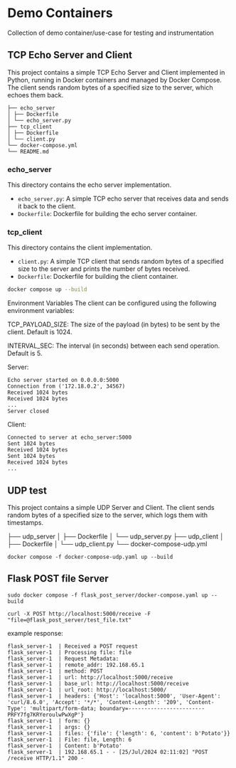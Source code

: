 # Demo Containers
Collection of demo container/use-case for testing and instrumentation


## TCP Echo Server and Client

This project contains a simple TCP Echo Server and Client implemented in Python, running in Docker containers and managed by Docker Compose. The client sends random bytes of a specified size to the server, which echoes them back.

```
├── echo_server
│ ├── Dockerfile
│ └── echo_server.py
├── tcp_client
│ ├── Dockerfile
│ └── client.py
└── docker-compose.yml
└── README.md
```

### echo_server

This directory contains the echo server implementation.

- `echo_server.py`: A simple TCP echo server that receives data and sends it back to the client.
- `Dockerfile`: Dockerfile for building the echo server container.

### tcp_client

This directory contains the client implementation.

- `client.py`: A simple TCP client that sends random bytes of a specified size to the server and prints the number of bytes received.
- `Dockerfile`: Dockerfile for building the client container.


```bash
docker compose up --build
```

Environment Variables
The client can be configured using the following environment variables:

TCP_PAYLOAD_SIZE: The size of the payload (in bytes) to be sent by the client. Default is 1024.

INTERVAL_SEC: The interval (in seconds) between each send operation. Default is 5.

Server:
```log
Echo server started on 0.0.0.0:5000
Connection from ('172.18.0.2', 34567)
Received 1024 bytes
Received 1024 bytes
...
Server closed
```


Client:
```
Connected to server at echo_server:5000
Sent 1024 bytes
Received 1024 bytes
Sent 1024 bytes
Received 1024 bytes
...
```


## UDP test
This project contains a simple UDP Server and Client. The client sends random bytes of a specified size to the server, which logs them with timestamps.

├── udp_server
│   ├── Dockerfile
│   └── udp_server.py
├── udp_client
│   ├── Dockerfile
│   └── udp_client.py
└── docker-compose-udp.yml

```
docker compose -f docker-compose-udp.yaml up --build
```

## Flask POST file Server 

```
sudo docker compose -f flask_post_server/docker-compose.yaml up --build
```


```
curl -X POST http://localhost:5000/receive -F "file=@flask_post_server/test_file.txt"
```

example response:
```
flask_server-1  | Received a POST request
flask_server-1  | Processing file: file
flask_server-1  | Request Metadata:
flask_server-1  | remote_addr: 192.168.65.1
flask_server-1  | method: POST
flask_server-1  | url: http://localhost:5000/receive
flask_server-1  | base_url: http://localhost:5000/receive
flask_server-1  | url_root: http://localhost:5000/
flask_server-1  | headers: {'Host': 'localhost:5000', 'User-Agent': 'curl/8.6.0', 'Accept': '*/*', 'Content-Length': '209', 'Content-Type': 'multipart/form-data; boundary=------------------------PRFY7fg7KRYeroulwPwXgP'}
flask_server-1  | form: {}
flask_server-1  | args: {}
flask_server-1  | files: {'file': {'length': 6, 'content': b'Potato'}}
flask_server-1  | File: file, Length: 6
flask_server-1  | Content: b'Potato'
flask_server-1  | 192.168.65.1 - - [25/Jul/2024 02:11:02] "POST /receive HTTP/1.1" 200 -
```